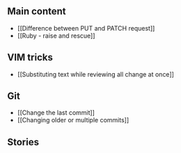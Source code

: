 ## Main content
- [[Difference between PUT and PATCH request]] 
- [[Ruby - raise and rescue]]

## VIM tricks
- [[Substituting text while reviewing all change at once]]

## Git
- [[Change the last commit]]
- [[Changing older or multiple commits]]

## Stories

